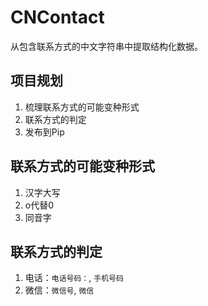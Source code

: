 # CNContact
从包含联系方式的中文字符串中提取结构化数据。

## 项目规划
1. 梳理联系方式的可能变种形式
2. 联系方式的判定
3. 发布到Pip

## 联系方式的可能变种形式
1. 汉字大写
2. o代替0
3. 同音字

## 联系方式的判定
1. 电话：`电话号码：`, `手机号码`
2. 微信：`微信号`, `微信`
